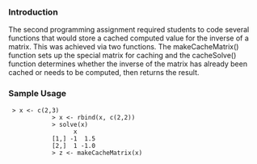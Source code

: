 ### Introduction

The second programming assignment required students to code several functions that would store a cached computed value for the inverse of a matrix.  This was achieved via two functions.  The makeCacheMatrix() function sets up the special matrix for caching and the cacheSolve() function determines whether the inverse of the matrix has already been cached or needs to be computed, then returns the result.

### Sample Usage

<pre><code> > x <- c(2,3)
            > x <- rbind(x, c(2,2))
            > solve(x)
                  x     
            [1,] -1  1.5
            [2,]  1 -1.0
            > z <- makeCacheMatrix(x)
            
            </code></pre>


